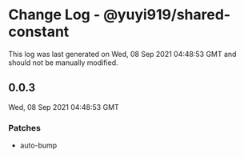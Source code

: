 # Change Log - @yuyi919/shared-constant

This log was last generated on Wed, 08 Sep 2021 04:48:53 GMT and should not be manually modified.

## 0.0.3
Wed, 08 Sep 2021 04:48:53 GMT

### Patches

- auto-bump

